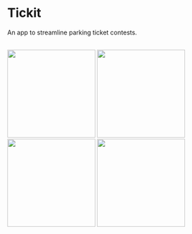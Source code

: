 # Tickit

An app to streamline parking ticket contests.
<br/><br/>

<img src="https://lh3.googleusercontent.com/pw/ACtC-3c4FC1xpHrUOSEfWwhfWMABfPqM8NpQJVSUuRKps6Iyxt-tX5BL_VcEOcUxsjzz4wkwnXhWZfMSLlPDK6XIzuCanHum4MhTLLVqCNVr3wgPfnagrOifbI2fidpmXQtWHsfSjx6TUAIGr9RRyCMrEjH-=w551-h978-no" width="200">

<img src="https://photos.google.com/share/AF1QipPIaat8iRLF-NvS5w_mg1OWLi4SZSJDXaTDbP9nQwoCA1p_eUrX9bDkwHSx-f9Hcg/photo/AF1QipO5T2Svt96NWcBk0LkzBIQu1P6vo1b2jVIyFyZh?key=czloWlFINHhOSVZuTFZaVjN0ZkV4VVh6MTZoZXZR" width="200">

<img src="https://photos.google.com/share/AF1QipON7Xg1cZOrflRDc-RgU6pJhSQW11Zdlcz5XU-CkD4UNJerzj1y9ygVAACFRsohcw/photo/AF1QipPBlGCrYhOkzKs2hS7QsKDDx5vn24yVPhk_Anwm?key=RmZxSjM1ZHUtTlB6b050Vl9WQzFEZ2JZaXVTRk9R" width="200">

<img src="https://photos.google.com/share/AF1QipPMvn6QE0c6NrB8MZUnvY2NZexagzpAlPECfDCxlvrNYPJxXNNdl4MfVITpYoosaQ/photo/AF1QipPdqa-lbHkepQtoqZGQ-R4jTwXCNVy04akQ0ROX?key=STVZOGYzYURBb1ZweWxEQkRxZUl4eUpVdll4UGhB" width="200">





